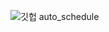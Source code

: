 
![깃헙 auto_schedule](https://user-images.githubusercontent.com/65907318/105202714-9eec5b00-5b85-11eb-8107-323225033c49.PNG)
